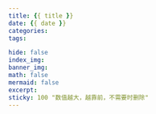 ```yaml
---
title: {{ title }}
date: {{ date }}
categories:
tags:

hide: false
index_img: 
banner_img: 
math: false
mermaid: false
excerpt: 
sticky: 100 "数值越大，越靠前，不需要时删除"
---
```

    
<!-- more -->
